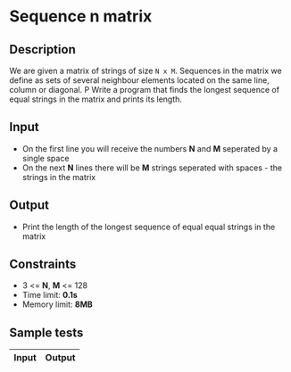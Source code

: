# Sequence n matrix

## Description
We are given a matrix of strings of size `N x M`. Sequences in the matrix we define as sets of several neighbour elements located on the same line, column or diagonal. P
Write a program that finds the longest sequence of equal strings in the matrix and prints its length.

## Input
- On the first line you will receive the numbers **N** and **M** seperated by a single space
- On the next **N** lines there will be **M** strings seperated with spaces - the strings in the matrix

## Output
- Print the length of the longest sequence of equal equal strings in the matrix

## Constraints
- 3 <= **N**, **M** <= 128
- Time limit: **0.1s**
- Memory limit: **8MB**

## Sample tests

| Input | Output |
|:-----:|:------:|
